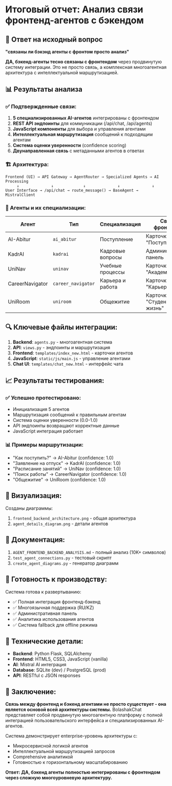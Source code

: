 # Итоговый отчет: Анализ связи фронтенд-агентов с бэкендом

## 🎯 Ответ на исходный вопрос

**"связаны ли бэкэнд агенты с фронтом просто анализ"**

**ДА, бэкенд-агенты тесно связаны с фронтендом** через продвинутую систему интеграции. Это не просто связь, а комплексная многоагентная архитектура с интеллектуальной маршрутизацией.

## 📊 Результаты анализа

### ✅ Подтвержденные связи:

1. **5 специализированных AI-агентов** интегрированы с фронтендом
2. **REST API эндпоинты** для коммуникации (/api/chat, /api/agents)
3. **JavaScript компоненты** для выбора и управления агентами
4. **Интеллектуальная маршрутизация** сообщений к подходящим агентам
5. **Система оценки уверенности** (confidence scoring)
6. **Двунаправленная связь** с метаданными агентов в ответах

### 🏗️ Архитектура:

```
Frontend (UI) → API Gateway → AgentRouter → Specialized Agents → AI Processing
     ↓              ↓             ↓              ↓              ↓
User Interface → /api/chat → route_message() → BaseAgent → MistralClient
```

### 🤖 Агенты и их специализации:

| Агент | Тип | Специализация | Связь с фронтендом |
|-------|-----|---------------|-------------------|
| AI-Abitur | `ai_abitur` | Поступление | Карточка "Поступление" |
| KadrAI | `kadrai` | Кадровые вопросы | Административная панель |
| UniNav | `uninav` | Учебные процессы | Карточка "Академия" |
| CareerNavigator | `career_navigator` | Карьера и работа | Карточка "Карьера" |
| UniRoom | `uniroom` | Общежитие | Карточка "Студенческая жизнь" |

## 🔍 Ключевые файлы интеграции:

1. **Backend**: `agents.py` - многоагентная система
2. **API**: `views.py` - эндпоинты и маршрутизация  
3. **Frontend**: `templates/index_new.html` - карточки агентов
4. **JavaScript**: `static/js/main.js` - управление агентами
5. **Chat UI**: `templates/chat_new.html` - интерфейс чата

## 📈 Результаты тестирования:

### ✅ Успешно протестировано:
- Инициализация 5 агентов
- Маршрутизация сообщений к правильным агентам
- Система оценки уверенности (0.0-1.0)
- API эндпоинты возвращают корректные данные
- JavaScript интеграция работает

### 📊 Примеры маршрутизации:
- "Как поступить?" → AI-Abitur (confidence: 1.0)
- "Заявление на отпуск" → KadrAI (confidence: 1.0)
- "Расписание занятий" → UniNav (confidence: 1.0)
- "Поиск работы" → CareerNavigator (confidence: 1.0)
- "Общежитие" → UniRoom (confidence: 1.0)

## 🎨 Визуализация:

Созданы диаграммы:
1. `frontend_backend_architecture.png` - общая архитектура
2. `agent_details_diagram.png` - детали агентов

## 📝 Документация:

1. `AGENT_FRONTEND_BACKEND_ANALYSIS.md` - полный анализ (10K+ символов)
2. `test_agent_connections.py` - тестовый скрипт
3. `create_agent_diagrams.py` - генератор диаграмм

## 🚀 Готовность к производству:

Система готова к развертыванию:
- ✅ Полная интеграция фронтенд-бэкенд
- ✅ Многоязычная поддержка (RU/KZ)
- ✅ Административная панель
- ✅ Аналитика использования агентов
- ✅ Система fallback для offline режима

## 🔧 Технические детали:

- **Backend**: Python Flask, SQLAlchemy
- **Frontend**: HTML5, CSS3, JavaScript (vanilla)
- **AI**: Mistral AI интеграция
- **Database**: SQLite (dev) / PostgreSQL (prod)
- **API**: RESTful с JSON responses

## 🎯 Заключение:

**Связь между фронтенд и бэкенд агентами не просто существует - она является основой всей архитектуры системы.** BolashakChat представляет собой продвинутую многоагентную платформу с полной интеграцией пользовательского интерфейса и специализированных AI-агентов.

Система демонстрирует enterprise-уровень архитектуры с:
- Микросервисной логикой агентов
- Интеллектуальной маршрутизацией запросов  
- Comprehensive аналитикой
- Готовностью к горизонтальному масштабированию

**Ответ: ДА, бэкенд агенты полностью интегрированы с фронтендом через сложную многоуровневую архитектуру.**